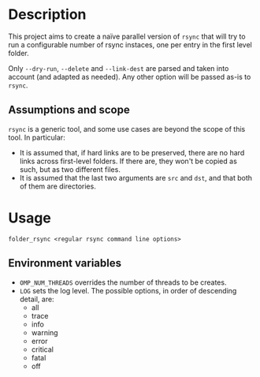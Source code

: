 # Description

This project aims to create a naïve parallel version of `rsync` that will try to run a configurable number of rsync instaces, one per entry in the first level folder.

Only `--dry-run`, `--delete` and `--link-dest` are parsed and taken into account (and adapted as needed). Any other option will be passed as-is to `rsync`.

## Assumptions and scope

`rsync` is a generic tool, and some use cases are beyond the scope of this tool. In particular:

* It is assumed that, if hard links are to be preserved, there are no hard links across first-level folders. If there are, they won't be copied as such, but as two different files.
* It is assumed that the last two arguments are `src` and `dst`, and that both of them are directories.   

# Usage

`folder_rsync <regular rsync command line options>`

## Environment variables

* `OMP_NUM_THREADS` overrides the number of threads to be creates.
* `LOG` sets the log level. The possible options, in order of descending detail, are:
  * all
  * trace
  * info
  * warning
  * error
  * critical
  * fatal
  * off 